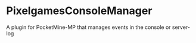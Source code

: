 # PixelgamesConsoleManager
A plugin for PocketMine-MP that manages events in the console or server-log
